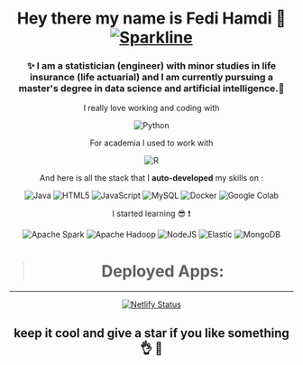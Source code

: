 
<div align="center">
 
# Hey there my name is Fedi Hamdi :wave: [![Sparkline](https://stars.medv.io/Naereen/badges.svg)](https://stars.medv.io/Naereen/badges)
 
 
### ✨ I am a statistician (engineer) with minor studies in life insurance (life actuarial) and I am currently pursuing a master's degree in data science and artificial intelligence.🔭 
 
  I really love working and coding with
 
 ![Python](https://img.shields.io/badge/python-3670A0?style=for-the-badge&logo=python&logoColor=ffdd54)
  
 For academia I used to work with 
 
 ![R](https://img.shields.io/badge/r-%23276DC3.svg?style=for-the-badge&logo=r&logoColor=white)
  
 And here is all the stack that I **auto-developed** my skills on :
 
 ![Java](https://img.shields.io/badge/java-%23ED8B00.svg?style=for-the-badge&logo=java&logoColor=white)
  ![HTML5](https://img.shields.io/badge/html5-%23E34F26.svg?style=for-the-badge&logo=html5&logoColor=white) ![JavaScript](https://img.shields.io/badge/javascript-%23323330.svg?style=for-the-badge&logo=javascript&logoColor=%23F7DF1E) 
 ![MySQL](https://img.shields.io/badge/mysql-%2300f.svg?style=for-the-badge&logo=mysql&logoColor=white)
 ![Docker](https://img.shields.io/static/v1?style=for-the-badge&message=Docker&color=2496ED&logo=Docker&logoColor=FFFFFF&label=)
 ![Google Colab](https://img.shields.io/static/v1?style=for-the-badge&message=Google+Colab&color=222222&logo=Google+Colab&logoColor=F9AB00&label=)
 
 I started learning :sunglasses: :exclamation: 
 
 ![Apache Spark](https://img.shields.io/static/v1?style=for-the-badge&message=Apache+Spark&color=E25A1C&logo=Apache+Spark&logoColor=FFFFFF&label=)
 ![Apache Hadoop](https://img.shields.io/static/v1?style=for-the-badge&message=Apache+Hadoop&color=222222&logo=Apache+Hadoop&logoColor=66CCFF&label=)
 ![NodeJS](https://img.shields.io/badge/node.js-6DA55F?style=for-the-badge&logo=node.js&logoColor=white)
 ![Elastic](https://img.shields.io/static/v1?style=for-the-badge&message=Elastic&color=005571&logo=Elastic&logoColor=FFFFFF&label=)
 ![MongoDB](https://img.shields.io/badge/MongoDB-%234ea94b.svg?style=for-the-badge&logo=mongodb&logoColor=white)

 > # Deployed Apps: 
___
 [![Netlify Status](https://api.netlify.com/api/v1/badges/1ee9fe6c-35a8-464d-bcb3-b6c4c9a03b50/deploy-status)](https://app.netlify.com/sites/fedisentimentapp/deploys)
 
## keep it cool and give a star if you like something :ok_hand: 🧠

<!---#<script src="https://platform.linkedin.com/badges/js/profile.js" async defer type="text/javascript"></script>
#<div class="badge-base LI-profile-badge" data-locale="fr_FR" data-size="large" data-theme="dark" data-type="HORIZONTAL" data-vanity="fedi-hamdi" data-version="v1"><a #class="badge-base__link LI-simple-link" href="https://fr.linkedin.com/in/fedi-hamdi?trk=profile-badge">Fedi Hamdi</a></div>--->
              
